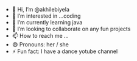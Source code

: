 - 👋 Hi, I’m @akhilebiyela
- 👀 I’m interested in ...coding
- 🌱 I’m currently learning java
- 💞️ I’m looking to collaborate on any fun projects
- 📫 How to reach me ...
- 😄 Pronouns: her / she
- ⚡ Fun fact: I have a dance yotube channel

<!---
akhilebiyela/akhilebiyela is a ✨ special ✨ repository because its `README.md` (this file) appears on your GitHub profile.
You can click the Preview link to take a look at your changes.
--->
